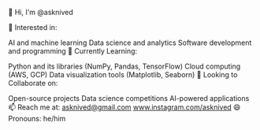 👋 Hi, I'm @asknived

👀 Interested in:

AI and machine learning
Data science and analytics
Software development and programming
🌱 Currently Learning:

Python and its libraries (NumPy, Pandas, TensorFlow)
Cloud computing (AWS, GCP)
Data visualization tools (Matplotlib, Seaborn)
💞️ Looking to Collaborate on:

Open-source projects
Data science competitions
AI-powered applications
📫 Reach me at:
asknived@gmail.com
www.instagram.com/asknived
😄 Pronouns:
he/him
